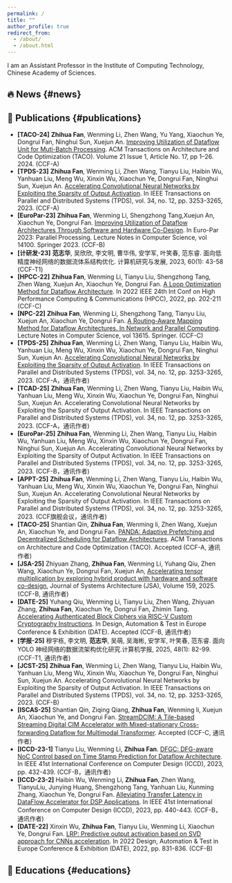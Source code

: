 ```yaml
---
permalink: /
title: ""
author_profile: true
redirect_from: 
  - /about/
  - /about.html
---
```

I am an Assistant Professor in the Institute of Computing Technology, Chinese Academy of Sciences.

## 🔥 News {#news}

## 📝 Publications {#publications}
- **[TACO-24]** **Zhihua Fan**, Wenming Li, Zhen Wang, Yu Yang, Xiaochun Ye, Dongrui Fan, Ninghui Sun, Xuejun An. [Improving Utilization of Dataflow Unit for Muti-Batch Processing](https://dl.acm.org/doi/full/10.1145/3637906). ACM Transactions on Architecture and Code Optimization (TACO). Volume 21 Issue 1, Article No. 17, pp 1–26. 2024. (CCF-A)
- **[TPDS-23]** **Zhihua Fan**, Wenming Li, Zhen Wang, Tianyu Liu, Haibin Wu, Yanhuan Liu, Meng Wu, Xinxin Wu, Xiaochun Ye, Dongrui Fan, Ninghui Sun, Xuejun An. [Accelerating Convolutional Neural Networks by Exploiting the Sparsity of Output Activation](https://ieeexplore.ieee.org/abstract/document/10286398). In IEEE Transactions on Parallel and Distributed Systems (TPDS), vol. 34, no. 12, pp. 3253-3265, 2023. (CCF-A)
- **[EuroPar-23]** **Zhihua Fan**, Wenming Li, Shengzhong Tang,Xuejun An, Xiaochun Ye, Dongrui Fan. [Improving Utilization of Dataflow Architectures Through Software and Hardware Co-Design](https://link.springer.com/chapter/10.1007/978-3-031-39698-4_17). In Euro-Par 2023: Parallel Processing. Lecture Notes in Computer Science, vol 14100. Springer 2023. (CCF-B)
- **[计研发-23]** **范志华**, 吴欣欣, 李文明, 曹华伟, 安学军, 叶笑春, 范东睿. 面向低精度神经网络的数据流体系结构优化. 计算机研究与发展, 2023, 60(1): 43-58 (CCF-T1)
- **[HPCC-22]** **Zhihua Fan**, Wenming Li, Tianyu Liu, Shengzhong Tang, Zhen Wang, Xuejun An, Xiaochun Ye, Dongrui Fan. [A Loop Optimization Method for Dataflow Architecture](https://ieeexplore.ieee.org/abstract/document/10074943). In 2022 IEEE 24th Int Conf on High Performance Computing & Communications (HPCC), 2022, pp. 202-211 (CCF-C)
- **[NPC-22]** **Zhihua Fan**, Wenming Li, Shengzhong Tang, Tianyu Liu, Xuejun An, Xiaochun Ye, Dongrui Fan. [A Routing-Aware Mapping Method for Dataflow Architectures. In Network and Parallel Computing](https://link.springer.com/chapter/10.1007/978-3-031-21395-3_1). Lecture Notes in Computer Science, vol 13615. Springer. (CCF-C)
- **[TPDS-25]** **Zhihua Fan**, Wenming Li, Zhen Wang, Tianyu Liu, Haibin Wu, Yanhuan Liu, Meng Wu, Xinxin Wu, Xiaochun Ye, Dongrui Fan, Ninghui Sun, Xuejun An. [Accelerating Convolutional Neural Networks by Exploiting the Sparsity of Output Activation](https://ieeexplore.ieee.org/abstract/document/10286398). In IEEE Transactions on Parallel and Distributed Systems (TPDS), vol. 34, no. 12, pp. 3253-3265, 2023. (CCF-A，通讯作者)
- **[TCAD-25]** **Zhihua Fan**, Wenming Li, Zhen Wang, Tianyu Liu, Haibin Wu, Yanhuan Liu, Meng Wu, Xinxin Wu, Xiaochun Ye, Dongrui Fan, Ninghui Sun, Xuejun An. Accelerating Convolutional Neural Networks by Exploiting the Sparsity of Output Activation. In IEEE Transactions on Parallel and Distributed Systems (TPDS), vol. 34, no. 12, pp. 3253-3265, 2023. (CCF-A，通讯作者)
- **[EuroPar-25]** **Zhihua Fan**, Wenming Li, Zhen Wang, Tianyu Liu, Haibin Wu, Yanhuan Liu, Meng Wu, Xinxin Wu, Xiaochun Ye, Dongrui Fan, Ninghui Sun, Xuejun An. Accelerating Convolutional Neural Networks by Exploiting the Sparsity of Output Activation. In IEEE Transactions on Parallel and Distributed Systems (TPDS), vol. 34, no. 12, pp. 3253-3265, 2023. (CCF-B，通讯作者)
- **[APPT-25]** **Zhihua Fan**, Wenming Li, Zhen Wang, Tianyu Liu, Haibin Wu, Yanhuan Liu, Meng Wu, Xinxin Wu, Xiaochun Ye, Dongrui Fan, Ninghui Sun, Xuejun An. Accelerating Convolutional Neural Networks by Exploiting the Sparsity of Output Activation. In IEEE Transactions on Parallel and Distributed Systems (TPDS), vol. 34, no. 12, pp. 3253-3265, 2023. (CCF旗舰会议，通讯作者)
- **[TACO-25]** Shantian Qin, **Zhihua Fan**, Wenming li, Zhen Wang, Xuejun An, Xiaochun Ye, and Dongrui Fan. [PANDA: Adaptive Prefetching and Decentralized Scheduling for Dataflow Architectures](https://dl.acm.org/doi/full/10.1145/3721288). ACM Transactions on Architecture and Code Optimization (TACO). Accepted (CCF-A, 通讯作者)
- **[JSA-25]** Zhiyuan Zhang, **Zhihua Fan**, Wenming Li, Yuhang Qiu, Zhen Wang, Xiaochun Ye, Dongrui Fan, Xuejun An, [Accelerating tensor multiplication by exploring hybrid product with hardware and software co-design](https://www.sciencedirect.com/science/article/abs/pii/S1383762125000050), Journal of Systems Architecture (JSA), Volume 159, 2025. (CCF-B, 通讯作者)
- **[DATE-25]** Yuhang Qiu, Wenming Li, Tianyu Liu, Zhen Wang, Zhiyuan Zhang, **Zhihua Fan**, Xiaochun Ye, Dongrui Fan, Zhimin Tang. [Accelerating Authenticated Block Ciphers via RISC-V Custom Cryptography Instructions](https://ieeexplore.ieee.org/abstract/document/10992864). In Design, Automation & Test in Europe Conference & Exhibition (DATE). Accepted (CCF-B, 通讯作者)
- **[学报-25]** 穆宇栋, 李文明, **范志华**, 吴萌, 吴海彬, 安学军, 叶笑春, 范东睿. 面向 YOLO 神经网络的数据流架构优化研究.计算机学报, 2025, 48(1): 82-99. (CCF-T1, 通讯作者)
- **[JCST-25]** **Zhihua Fan**, Wenming Li, Zhen Wang, Tianyu Liu, Haibin Wu, Yanhuan Liu, Meng Wu, Xinxin Wu, Xiaochun Ye, Dongrui Fan, Ninghui Sun, Xuejun An. Accelerating Convolutional Neural Networks by Exploiting the Sparsity of Output Activation. In IEEE Transactions on Parallel and Distributed Systems (TPDS), vol. 34, no. 12, pp. 3253-3265, 2023. (CCF-B)
- **[ISCAS-25]** Shantian Qin, Ziqing Qiang, **Zhihua Fan**, Wenming li, Xuejun An, Xiaochun Ye, and Dongrui Fan. [StreamDCIM: A Tile-based Streaming Digital CIM Accelerator with Mixed-stationary Cross-forwarding Dataflow for Multimodal Transformer](https://arxiv.org/abs/2502.05798). Accepted (CCF-C, 通讯作者)
- **[ICCD-23-1]** Tianyu Liu, Wenming Li, **Zhihua Fan**. [DFGC: DFG-aware NoC Control based on Time Stamp Prediction for Dataflow Architecture](https://ieeexplore.ieee.org/abstract/document/10360981). In IEEE 41st International Conference on Computer Design (ICCD), 2023, pp. 432-439. (CCF-B，通讯作者)
- **[ICCD-23-2]** Haibin Wu, Wenming Li, **Zhihua Fan**, Zhen Wang, TianyuLiu, Junying Huang, Shengzhong Tang, Yanhuan Liu, Kunming Zhang, Xiaochun Ye, Dongrui Fan. [Alleviating Transfer Latency in DataFlow Accelerator for DSP Applications](https://ieeexplore.ieee.org/abstract/document/10360976). In IEEE 41st International Conference on Computer Design (ICCD), 2023, pp. 440-443. (CCF-B，通讯作者)
- **[DATE-22]** Xinxin Wu, **Zhihua Fan**, Tianyu Liu, Wenming Li, Xiaochun Ye, Dongrui Fan. [LRP: Predictive output activation based on SVD approach for CNNs acceleration](https://ieeexplore.ieee.org/abstract/document/9774744). In 2022 Design, Automation & Test in Europe Conference & Exhibition (DATE), 2022, pp. 831-836. (CCF-B)

## 📖 Educations {#educations}
